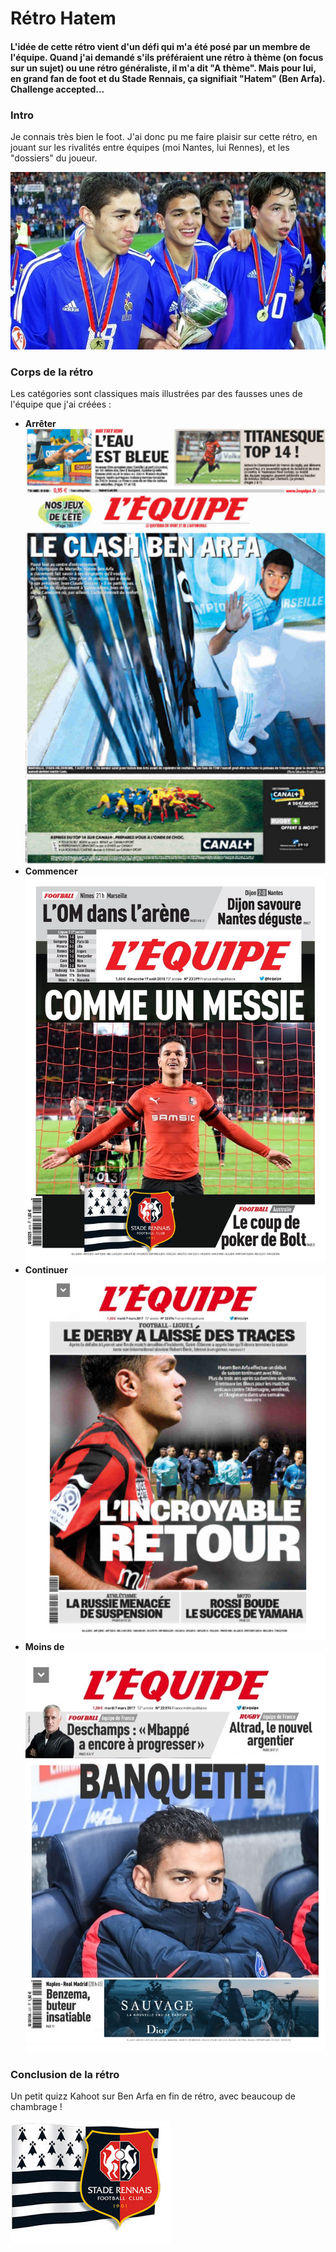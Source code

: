 ﻿# Rétro Hatem

#### L'idée de cette rétro vient d'un défi qui m'a été posé par un membre de l'équipe. Quand j'ai demandé s'ils préféraient une rétro à thème (on focus sur un sujet) ou une rétro généraliste, il m'a dit "A thème". Mais pour lui, en grand fan de foot et du Stade Rennais, ça signifiait "Hatem" (Ben Arfa). Challenge accepted...

### Intro

Je connais très bien le foot. J'ai donc pu me faire plaisir sur cette rétro, en jouant sur les rivalités entre équipes (moi Nantes, lui Rennes), et les "dossiers" du joueur. 

![Ben Arfa, Benzema, Nasri Clairefontaine](pics/RHatem/BenArfaBenzemaNasri.jpeg)

### Corps de la rétro
Les catégories sont classiques mais illustrées par des fausses unes de l'équipe que j'ai créées :
- **Arrêter** 
![Photo colonne arrêter](pics/RHatem/Arreter.PNG)
- **Commencer** 
![Photo colonne commencer](pics/RHatem/commencer.jpg)
- **Continuer** 
![Photo colonne continuer](pics/RHatem/Continuer.PNG)
- **Moins de** 
![Photo colonne moins de](pics/RHatem/moinsde.jpg)

### Conclusion de la rétro
Un petit quizz Kahoot sur Ben Arfa en fin de rétro, avec beaucoup de chambrage !

![Photo stade Rennais](pics/RHatem/sr.jpg)





